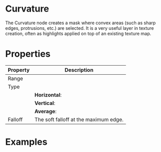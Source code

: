 # Curvature



The Curvature node creates a mask where convex areas (such as sharp edges, protrusions, etc.) are selected. It is a very useful layer in texture creation, often as highlights applied on top of an existing texture map.



# Properties


| Property | Description| 
| -------- | -----------|
| Range |  |
| Type |  |
| | **Horizontal**: <desc> |
| | **Vertical**: <desc> |
| | **Average**: <desc> |
| Falloff | The soft falloff at the maximum edge. |




# Examples
